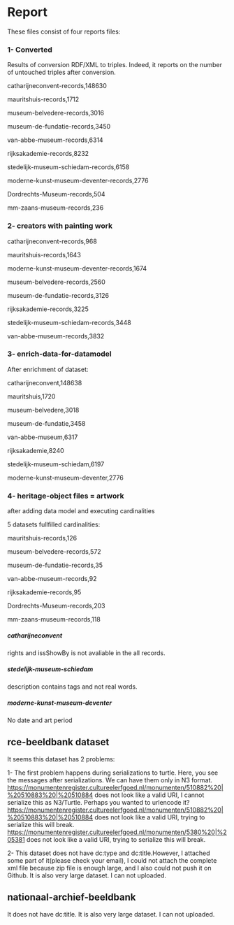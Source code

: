 # Report

These files consist of four reports files:

### 1- Converted

Results of conversion RDF/XML to triples. Indeed, it reports on the number of untouched triples after conversion.

catharijneconvent-records,148630

mauritshuis-records,1712

museum-belvedere-records,3016

museum-de-fundatie-records,3450

van-abbe-museum-records,6314

rijksakademie-records,8232

stedelijk-museum-schiedam-records,6158

moderne-kunst-museum-deventer-records,2776

Dordrechts-Museum-records,504

mm-zaans-museum-records,236

### 2- creators with painting work

catharijneconvent-records,968

mauritshuis-records,1643

moderne-kunst-museum-deventer-records,1674

museum-belvedere-records,2560

museum-de-fundatie-records,3126

rijksakademie-records,3225

stedelijk-museum-schiedam-records,3448

van-abbe-museum-records,3832

### 3- enrich-data-for-datamodel

After enrichment of dataset:

catharijneconvent,148638

mauritshuis,1720

museum-belvedere,3018

museum-de-fundatie,3458

van-abbe-museum,6317

rijksakademie,8240

stedelijk-museum-schiedam,6197

moderne-kunst-museum-deventer,2776


### 4- heritage-object files = artwork

after adding data model and executing cardinalities

5 datasets fullfilled cardinalities:

mauritshuis-records,126

museum-belvedere-records,572

museum-de-fundatie-records,35

van-abbe-museum-records,92

rijksakademie-records,95

Dordrechts-Museum-records,203

mm-zaans-museum-records,118

##### catharijneconvent

rights and issShowBy is not avaliable in the all records.

##### stedelijk-museum-schiedam

description contains tags and not real words.

##### moderne-kunst-museum-deventer

No date and art period 

## rce-beeldbank dataset

It seems this dataset has 2 problems:

1-	The first problem happens during serializations to turtle. Here, you see the messages after serializations. We can have them only in N3 format.
https://monumentenregister.cultureelerfgoed.nl/monumenten/510882%20|%20510883%20|%20510884 does not look like a valid URI, I cannot serialize this as N3/Turtle. Perhaps you wanted to urlencode it?
https://monumentenregister.cultureelerfgoed.nl/monumenten/510882%20|%20510883%20|%20510884 does not look like a valid URI, trying to serialize this will break.
https://monumentenregister.cultureelerfgoed.nl/monumenten/5380%20|%205381 does not look like a valid URI, trying to serialize this will break.

2-	This dataset does not have dc:type and dc:title.However, I attached some part of it(please check your email),  I could not attach the complete xml file because zip file is enough large, and I also could not push it on Github.
It is also very large dataset. I can not uploaded.

## nationaal-archief-beeldbank

It  does not have dc:title. It is also very large dataset. I can not uploaded.








